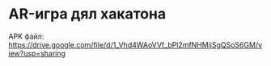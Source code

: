 # AR-игра дял хакатона
APK файл: https://drive.google.com/file/d/1_Vhd4WAoVVf_bPl2mfNHMijSgQSoS6GM/view?usp=sharing

